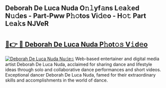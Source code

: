 ## Deborah De Luca Nuda O𝚗𝚕yf𝚊ns L𝚎a𝚔ed N𝚞𝚍es - Part-Pww P𝚑𝚘tos Vi𝚍𝚎o - H𝚘𝚝 Part L𝚎a𝚔s NJVeR

# <h2><a href="http://kf4fa8.oniu.top/?m=Deborah+De+Luca+Nuda">🔗👉 🔴 Deborah De Luca Nuda P𝚑ot𝚘𝚜 V𝚒d𝚎o</a></h2>

[![Deborah De Luca Nuda Nu𝚍e𝚜](https://i.imgur.com/0qMVB7G.gif)](http://kf4fa8.oniu.top/?m=Deborah+De+Luca+Nuda)
Web-based entertainer and digital media artist Deborah De Luca Nuda, acclaimed for sharing dance and lifestyle ideas through solo and collaborative dance performances and short videos. Exceptional dancer Deborah De Luca Nuda, famed for their extraordinary skills and accomplishments in the world of dance.  
